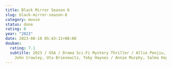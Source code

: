 ```yaml
---
title: Black Mirror Season 6
slug: black-mirror-season-6
category: movie
status: done
rating: 0
year: "2023"
date: 2023-08-10 05:43:11+08:00
douban:
  rating: 7.1
  subtitle: 2023 / USA / Drama Sci-Fi Mystery Thriller / Allie Penjiu, Sam Miller,
    John Crawley, Uta Briesewitz, Toby Haynes / Annie Murphy, Salma Hayek
---
```



